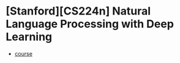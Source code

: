 # [Stanford][CS224n] Natural Language Processing with Deep Learning

- [course](http://web.stanford.edu/class/cs224n/index.html#coursework)
